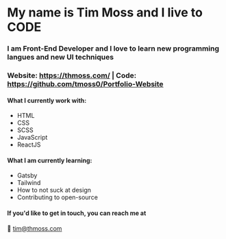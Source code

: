 # My name is Tim Moss and I live to CODE

### I am Front-End Developer and I love to learn new programming langues and new UI techniques

### Website: https://thmoss.com/ | Code: https://github.com/tmoss0/Portfolio-Website

#### What I currently work with:
- HTML
- CSS
- SCSS
- JavaScript
- ReactJS

#### What I am currently learning:
- Gatsby
- Tailwind
- How to not suck at design
- Contributing to open-source

#### If you'd like to get in touch, you can reach me at

:email: tim@thmoss.com


<!--
**tmoss0/tmoss0** is a ✨ _special_ ✨ repository because its `README.md` (this file) appears on your GitHub profile.

Here are some ideas to get you started:

- 🔭 I’m currently working on ...
- 🌱 I’m currently learning ...
- 👯 I’m looking to collaborate on ...
- 🤔 I’m looking for help with ...
- 💬 Ask me about ...
- 📫 How to reach me: ...
- 😄 Pronouns: ...
- ⚡ Fun fact: ...
-->
